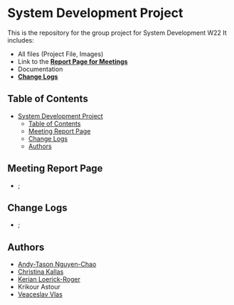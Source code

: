 # System Development Project

This is the repository for the group project for System Development W22
It includes:

- All files (Project File, Images)
- Link to the [**Report Page for Meetings**](#meeting-report-page)
- Documentation
- [**Change Logs**](#change-logs)

## Table of Contents

- [System Development Project](#system-development-project)
  - [Table of Contents](#table-of-contents)
  - [Meeting Report Page](#meeting-report-page)
  - [Change Logs](#change-logs)
  - [Authors](#authors)

## Meeting Report Page

- ;

## Change Logs

- ;

## Authors

- [Andy-Tason Nguyen-Chao](https://github.com/DHay10)
- [Christina Kallas](https://github.com/ChristinaKs)
- [Kerian Loerick-Roger](https://github.com/kerian15)
- Krikour Astour
- [Veaceslav Vlas](https://github.com/vlasslavic)
